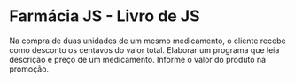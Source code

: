 <h1>Farmácia JS - Livro de JS</h1>
<p>Na compra de duas unidades de um mesmo medicamento, o cliente recebe como desconto os centavos do valor total. Elaborar um programa que leia descrição e preço de um medicamento. Informe o valor do produto na promoção.</p>